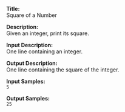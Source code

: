 **Title:**    
Square of a Number

**Description:**  
Given an integer, print its square.

**Input Description:**  
One line containing an integer.

**Output Description:**  
One line containing the square of the integer.

**Input Samples:**  
`5`

**Output Samples:**  
`25`
